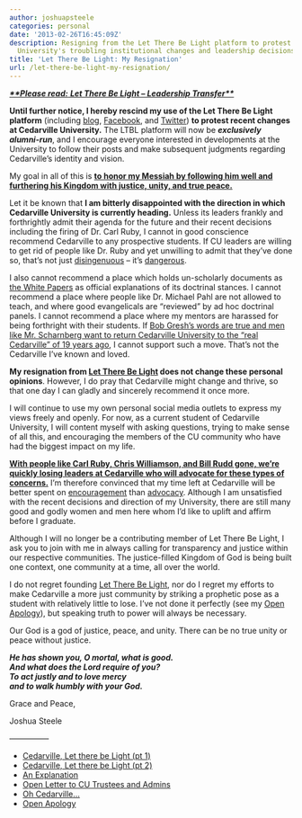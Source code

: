 ```yaml
---
author: joshuapsteele
categories: personal
date: '2013-02-26T16:45:09Z'
description: Resigning from the Let There Be Light platform to protest Cedarville
  University's troubling institutional changes and leadership decisions.
title: 'Let There Be Light: My Resignation'
url: /let-there-be-light-my-resignation/
---
```


<u>***\*\*Please read:*** </u><u>***[Let There Be Light – Leadership Transfer](http://fiatlux125.wordpress.com/2013/02/26/leadership-transfer-2/)***</u><u>***\*\****</u>

**Until further notice, I hereby rescind my use of the Let There Be Light platform** (including [blog](http://fiatlux125.wordpress.com/), [Facebook](https://www.facebook.com/fiatlux125), and [Twitter](https://twitter.com/fiatlux125)) **to protest recent changes at Cedarville University.** The LTBL platform will now be ***exclusively alumni-run***, and I encourage everyone interested in developments at the University to follow their posts and make subsequent judgments regarding Cedarville’s identity and vision.

My goal in all of this is <u>**to honor my Messiah by following him well and furthering his Kingdom with justice, unity, and true peace.**</u>

Let it be known that **I am bitterly disappointed with the direction in which Cedarville University is currently heading.** Unless its leaders frankly and forthrightly admit their agenda for the future and their recent decisions including the firing of Dr. Carl Ruby, I cannot in good conscience recommend Cedarville to any prospective students. If CU leaders are willing to get rid of people like Dr. Ruby and yet unwilling to admit that they’ve done so, that’s not just <u>disingenuous</u> – it’s <u>dangerous</u>.

I also cannot recommend a place which holds un-scholarly documents as [the White Papers](http://www.cedarville.edu/About/Doctrinal-Statement.aspx) as official explanations of its doctrinal stances. I cannot recommend a place where people like Dr. Michael Pahl are not allowed to teach, and where good evangelicals are “reviewed” by ad hoc doctrinal panels. I cannot recommend a place where my mentors are harassed for being forthright with their students. If [Bob Gresh’s words are true and men like Mr. Scharnberg want to return Cedarville University to the “real Cedarville” of 19 years ago](http://fiatlux125.wordpress.com/2013/02/22/poignant-revealing-words/), I cannot support such a move. That’s not the Cedarville I’ve known and loved.

**My resignation from [Let There Be Light](http://fiatlux125.wordpress.com/) does not change these personal opinions**. However, I do pray that Cedarville might change and thrive, so that one day I can gladly and sincerely recommend it once more.

I will continue to use my own personal social media outlets to express my views freely and openly. For now, as a current student of Cedarville University, I will content myself with asking questions, trying to make sense of all this, and encouraging the members of the CU community who have had the biggest impact on my life.

**<u>With people like Carl Ruby, Chris Williamson, and Bill Rudd gone, we’re quickly losing leaders at Cedarville who will advocate for these types of concerns.</u>** I’m therefore convinced that my time left at Cedarville will be better spent on <u>encouragement</u> than <u>advocacy</u>. Although I am unsatisfied with the recent decisions and direction of my University, there are still many good and godly women and men here whom I’d like to uplift and affirm before I graduate.

Although I will no longer be a contributing member of Let There Be Light, I ask you to join with me in always calling for transparency and justice within our respective communities. The justice-filled Kingdom of God is being built one context, one community at a time, all over the world.

I do not regret founding [Let There Be Light](http://fiatlux125.wordpress.com/), nor do I regret my efforts to make Cedarville a more just community by striking a prophetic pose as a student with relatively little to lose. I’ve not done it perfectly (see my [Open Apology](https://joshuapsteele.com/2013/02/22/open-apology/ "Open Apology")), but speaking truth to power will always be necessary.

Our God is a god of justice, peace, and unity. There can be no true unity or peace without justice.

***He has shown you, O mortal, what is good.***  
 ***And what does the Lord require of you?***  
***To act justly and to love mercy***  
 ***and to walk humbly with your God.***

Grace and Peace,

Joshua Steele

—————

- [<span style="line-height:14px;">Cedarville, Let there be Light (pt 1)</span>](https://joshuapsteele.com/2012/09/20/cedarville-let-there-be-light-pt-1/ "Cedarville, Let there be Light. (pt. 1)")
- [Cedarville, Let there be Light (pt 2)](https://joshuapsteele.com/2012/09/21/cedarville-let-there-be-light-pt-2/ "Cedarville, Let there be Light. (pt. 2)")
- [An Explanation](https://joshuapsteele.com/2012/09/22/an-explanation/ "An Explanation")
- [Open Letter to CU Trustees and Admins](https://joshuapsteele.com/2013/01/13/open-letter-to-cedarville-admins-and-trustees/ "Open Letter to Cedarville Admins and Trustees")
- [Oh Cedarville…](https://joshuapsteele.com/2013/02/19/oh-cedarville/ "Oh Cedarville…")
- [Open Apology](https://joshuapsteele.com/2013/02/22/open-apology/ "Open Apology")